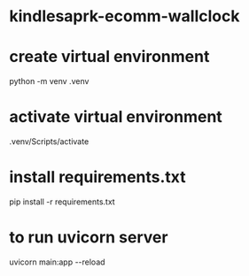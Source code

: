 # kindlesaprk-ecomm-wallclock

# create virtual environment
python -m venv .venv

# activate virtual environment
.venv/Scripts/activate

# install requirements.txt
pip install -r requirements.txt

# to run uvicorn server
uvicorn main:app --reload